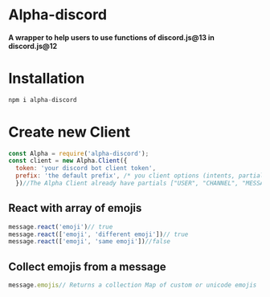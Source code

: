 # Alpha-discord

#### A wrapper to help users to use functions of discord.js@13 in discord.js@12

# 

# Installation

```js
npm i alpha-discord
```
 # **Create new Client**

```js
const Alpha = require('alpha-discord');
const client = new Alpha.Client({ 
  token: 'your discord bot client token', 
  prefix: 'the default prefix', /* you client options (intents, partials)*/
  })//The Alpha Client already have partials ["USER", "CHANNEL", "MESSAGE", "GUILD_MEMBER", "REACTION"], you need to put the intents and the client will login automatic

```

 ## React with array of emojis

```js
message.react('emoji')// true
message.react(['emoji', 'different emoji'])// true
message.react(['emoji', 'same emoji'])//false
```

## Collect emojis from a message

```js
message.emojis// Returns a collection Map of custom or unicode emojis
```
